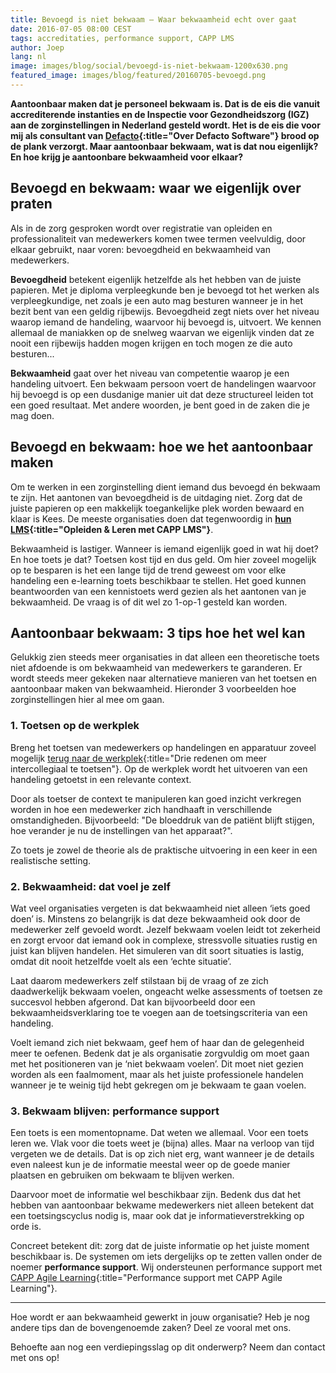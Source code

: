```yaml
---
title: Bevoegd is niet bekwaam – Waar bekwaamheid echt over gaat
date: 2016-07-05 08:00 CEST
tags: accreditaties, performance support, CAPP LMS
author: Joep
lang: nl
image: images/blog/social/bevoegd-is-niet-bekwaam-1200x630.png
featured_image: images/blog/featured/20160705-bevoegd.png
---
```


__Aantoonbaar maken dat je personeel bekwaam is. Dat is de eis die vanuit accrediterende instanties en de Inspectie voor Gezondheidszorg (IGZ) aan de zorginstellingen in Nederland gesteld wordt. Het is de eis die voor mij als consultant van [Defacto](/over-ons/){:title="Over Defacto Software"} brood op de plank verzorgt. Maar aantoonbaar bekwaam, wat is dat nou eigenlijk? En hoe krijg je aantoonbare bekwaamheid voor elkaar?__

## Bevoegd en bekwaam: waar we eigenlijk over praten

Als in de zorg gesproken wordt over registratie van opleiden en professionaliteit van medewerkers komen twee termen veelvuldig, door elkaar gebruikt, naar voren: bevoegdheid en bekwaamheid van medewerkers.

**Bevoegdheid** betekent eigenlijk hetzelfde als het hebben van de juiste papieren. Met je diploma verpleegkunde ben je bevoegd tot het werken als verpleegkundige, net zoals je een auto mag besturen wanneer je in het bezit bent van een geldig rijbewijs. Bevoegdheid zegt niets over het niveau waarop iemand de handeling, waarvoor hij bevoegd is, uitvoert. We kennen allemaal de maniakken op de snelweg waarvan we eigenlijk vinden dat ze nooit een rijbewijs hadden mogen krijgen en toch mogen ze die auto besturen...

**Bekwaamheid** gaat over het niveau van competentie waarop je een handeling uitvoert. Een bekwaam persoon voert de handelingen waarvoor hij bevoegd is op een dusdanige manier uit dat deze structureel leiden tot een goed resultaat. Met andere woorden, je bent goed in de zaken die je mag doen.

## Bevoegd en bekwaam: hoe we het aantoonbaar maken

Om te werken in een zorginstelling dient iemand dus bevoegd én bekwaam te zijn. Het aantonen van bevoegdheid is de uitdaging niet. Zorg dat de juiste papieren op een makkelijk toegankelijke plek worden bewaard en klaar is Kees. De meeste organisaties doen dat tegenwoordig in **[hun LMS](/capp-lms/){:title="Opleiden & Leren met CAPP LMS"}**.

Bekwaamheid is lastiger. Wanneer is iemand eigenlijk goed in wat hij doet? En hoe toets je dat? Toetsen kost tijd en dus geld. Om hier zoveel mogelijk op te besparen is het een lange tijd de trend geweest om voor elke handeling een e-learning toets beschikbaar te stellen. Het goed kunnen beantwoorden van een kennistoets werd gezien als het aantonen van je bekwaamheid. De vraag is of dit wel zo 1-op-1 gesteld kan worden.

## Aantoonbaar bekwaam: 3 tips hoe het wel kan

Gelukkig zien steeds meer organisaties in dat alleen een theoretische toets niet afdoende is om bekwaamheid van medewerkers te garanderen. Er wordt steeds meer gekeken naar alternatieve manieren van het toetsen en aantoonbaar maken van bekwaamheid. Hieronder 3 voorbeelden hoe zorginstellingen hier al mee om gaan.

### 1. Toetsen op de werkplek

Breng het toetsen van medewerkers op handelingen en apparatuur zoveel mogelijk [terug naar de werkplek](/blog/drie-redenen-om-meer-intercollegiaal-te-toetsen/){:title="Drie redenen om meer intercollegiaal te toetsen"}. Op de werkplek wordt het uitvoeren van een handeling getoetst in een relevante context.

Door als toetser de context te manipuleren kan goed inzicht verkregen worden in hoe een medewerker zich handhaaft in verschillende omstandigheden. Bijvoorbeeld: "De bloeddruk van de patiënt blijft stijgen, hoe verander je nu de instellingen van het apparaat?".

Zo toets je zowel de theorie als de praktische uitvoering in een keer in een realistische setting.

### 2. Bekwaamheid: dat voel je zelf

Wat veel organisaties vergeten is dat bekwaamheid niet alleen ‘iets goed doen’ is. Minstens zo belangrijk is dat deze bekwaamheid ook door de medewerker zelf gevoeld wordt. Jezelf bekwaam voelen leidt tot zekerheid en zorgt ervoor dat iemand ook in complexe, stressvolle situaties rustig en juist kan blijven handelen. Het simuleren van dit soort situaties is lastig, omdat dit nooit hetzelfde voelt als een ‘echte situatie’.

Laat daarom medewerkers zelf stilstaan bij de vraag of ze zich daadwerkelijk bekwaam voelen, ongeacht welke assessments of toetsen ze succesvol hebben afgerond. Dat kan bijvoorbeeld door een bekwaamheidsverklaring toe te voegen aan de toetsingscriteria van een handeling.

Voelt iemand zich niet bekwaam, geef hem of haar dan de gelegenheid meer te oefenen. Bedenk dat je als organisatie zorgvuldig om moet gaan met het positioneren van je ‘niet bekwaam voelen’. Dit moet niet gezien worden als een faalmoment, maar als het juiste professionele handelen wanneer je te weinig tijd hebt gekregen om je bekwaam te gaan voelen.

### 3. Bekwaam blijven: performance support

Een toets is een momentopname. Dat weten we allemaal. Voor een toets leren we. Vlak voor die toets weet je (bijna) alles. Maar na verloop van tijd vergeten we de details. Dat is op zich niet erg, want wanneer je de details even naleest kun je de informatie meestal weer op de goede manier plaatsen en gebruiken om bekwaam te blijven werken.

Daarvoor moet de informatie wel beschikbaar zijn. Bedenk dus dat het hebben van aantoonbaar bekwame medewerkers niet alleen betekent dat een toetsingscyclus nodig is, maar ook dat je informatieverstrekking op orde is.

Concreet betekent dit: zorg dat de juiste informatie op het juiste moment beschikbaar is. De systemen om iets dergelijks op te zetten vallen onder de noemer **performance support**. Wij ondersteunen performance support met [CAPP Agile Learning](/capp-agile-learning/){:title="Performance support met CAPP Agile Learning"}.

---

Hoe wordt er aan bekwaamheid gewerkt in jouw organisatie? Heb je nog andere tips dan de bovengenoemde zaken? Deel ze vooral met ons.

Behoefte aan nog een verdiepingsslag op dit onderwerp? Neem dan contact met ons op!

